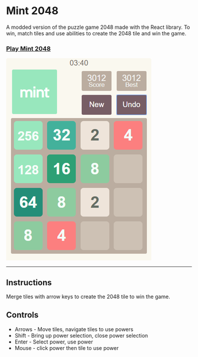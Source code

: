 # Mint 2048

A modded version of the puzzle game 2048 made with the React library. To win, match tiles and use abilities to create the 2048 tile and win the game.

### [Play Mint 2048](https://plus-7ed02.firebaseapp.com/)
 

![](pics/2048mint-sample.PNG)

***
## Instructions

Merge tiles with arrow keys to create the 2048 tile to win the game. 

## Controls
- Arrows - Move tiles, navigate tiles to use powers
- Shift - Bring up power selection, close power selection
- Enter - Select power, use power 
- Mouse - click power then tile to use power
